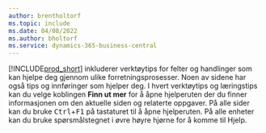 ```yaml
---
author: brentholtorf
ms.topic: include
ms.date: 04/08/2022
ms.author: bholtorf
ms.service: dynamics-365-business-central
---
```

[!INCLUDE[prod_short](prod_short.md)] inkluderer verktøytips for felter og handlinger som kan hjelpe deg gjennom ulike forretningsprosesser. Noen av sidene har også tips og innføringer som hjelper deg. I hvert verktøytips og læringstips kan du velge koblingen **Finn ut mer** for å åpne hjelperuten der du finner informasjonen om den aktuelle siden og relaterte oppgaver. På alle sider kan du bruke <kbd>Ctrl</kbd>+<kbd>F1</kbd> på tastaturet til å åpne hjelperuten. På alle enheter kan du bruke spørsmålstegnet i øvre høyre hjørne for å komme til Hjelp.  
